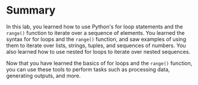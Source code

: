 # Summary

In this lab, you learned how to use Python's for loop statements and the `range()` function to iterate over a sequence of elements. You learned the syntax for for loops and the `range()` function, and saw examples of using them to iterate over lists, strings, tuples, and sequences of numbers. You also learned how to use nested for loops to iterate over nested sequences.

Now that you have learned the basics of for loops and the `range()` function, you can use these tools to perform tasks such as processing data, generating outputs, and more.

